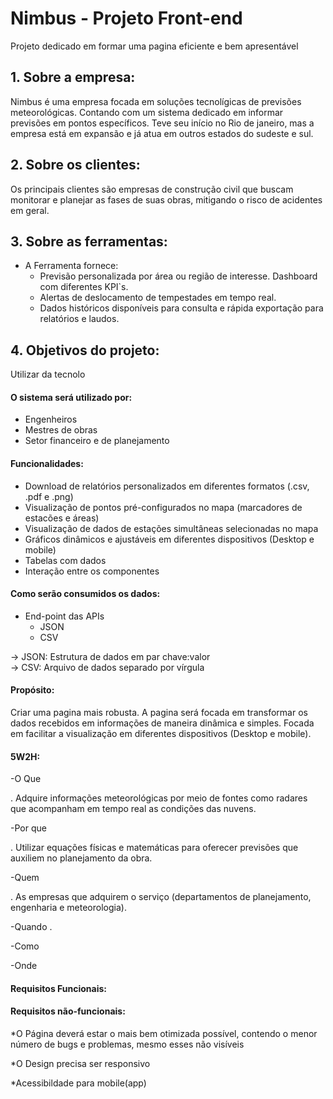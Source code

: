 # Nimbus - Projeto Front-end
Projeto dedicado em formar uma pagina eficiente e bem apresentável

## 1. Sobre a empresa:
Nimbus é uma empresa focada em soluções tecnolígicas de previsões meteorológicas.
Contando com um sistema dedicado em informar previsões em pontos específicos.
Teve seu início no Rio de janeiro, mas a empresa está em expansão e já atua em outros estados do sudeste e sul.

## 2. Sobre os clientes:
Os principais clientes são empresas de construção civil que buscam monitorar e planejar as fases de suas obras, mitigando o risco de acidentes em geral.

## 3. Sobre as ferramentas:
  - A Ferramenta fornece:  
    - Previsão personalizada por área ou região de interesse. Dashboard com diferentes KPI`s.  
    - Alertas de deslocamento de tempestades em tempo real.  
    - Dados históricos disponíveis para consulta e rápida exportação para relatórios e laudos.  

## 4. Objetivos do projeto:
Utilizar da tecnolo

#### O sistema será utilizado por:
  - Engenheiros  
  - Mestres de obras  
  - Setor financeiro e de planejamento
  
#### Funcionalidades:
  - Download de relatórios personalizados em diferentes formatos (.csv, .pdf e .png)  
  - Visualização de pontos pré-configurados no mapa (marcadores de estacões e áreas)
  - Visualização de dados de estações simultâneas selecionadas no mapa  
  - Gráficos dinâmicos e ajustáveis em diferentes dispositivos (Desktop e mobile)  
  - Tabelas com dados
  - Interação entre os componentes

#### Como serão consumidos os dados:
  - End-point das APIs 
    - JSON   
    - CSV   
    
  -> JSON: Estrutura de dados em par chave:valor  
  -> CSV: Arquivo de dados separado por vírgula

#### Propósito:
Criar uma pagina mais robusta. A pagina será focada em transformar os dados recebidos em informações de maneira dinâmica e simples. Focada em facilitar
a visualização em diferentes dispositivos (Desktop e mobile).

#### 5W2H:

-O Que

. Adquire informações meteorológicas por meio de fontes como radares que acompanham em tempo real as condições das nuvens.

-Por que

. Utilizar equações físicas e matemáticas para oferecer previsões que auxiliem no planejamento da obra.

-Quem

. As empresas que adquirem o serviço (departamentos de planejamento, engenharia e meteorologia).

-Quando
.

-Como

-Onde

#### Requisitos Funcionais:

#### Requisitos não-funcionais:

*O Página deverá estar o mais bem otimizada possível, contendo o menor número de bugs e problemas, mesmo esses não visíveis

*O Design precisa ser responsivo

*Acessibildade para mobile(app)
  

